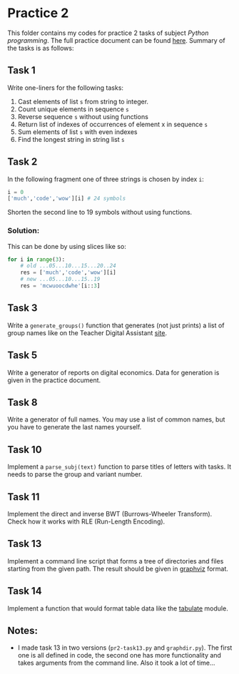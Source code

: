 # Practice 2
This folder contains my codes for practice 2 tasks
of subject *Python programming*.
The full practice document can be found
[here](https://github.com/true-grue/kispython).
Summary of the tasks is as follows:

## Task 1
Write one-liners for the following tasks:
1. Cast elements of list `s` from string to integer.
2. Count unique elements in sequence `s`
3. Reverse sequence `s` without using functions
4. Return list of indexes of occurrences of element x in sequence `s`
5. Sum elements of list `s` with even indexes
6. Find the longest string in string list `s`

## Task 2
In the following fragment one of three strings is chosen by index `i`:
```py
i = 0
['much','code','wow'][i] # 24 symbols
```
Shorten the second line to 19 symbols without using functions.

### Solution:
This can be done by using slices like so:
```py
for i in range(3):
    # old ...05...10...15...20..24
    res = ['much','code','wow'][i]
    # new ...05...10...15..19
    res = 'mcwuoocdwhe'[i::3]
```

## Task 3
Write a `generate_groups()` function that generates
(not just prints) a list of group names like on the
Teacher Digital Assistant [site](http://kispython.ru/).

## Task 5
Write a generator of reports on digital economics.
Data for generation is given in the practice document.

## Task 8
Write a generator of full names.
You may use a list of common names,
but you have to generate the last names yourself.

## Task 10
Implement a `parse_subj(text)` function
to parse titles of letters with tasks.
It needs to parse the group and variant number.

## Task 11
Implement the direct and inverse BWT (Burrows-Wheeler Transform).
Check how it works with RLE (Run-Length Encoding).

## Task 13
Implement a command line script that forms
a tree of directories and files starting from the given path.
The result should be given in
[graphviz](https://dreampuf.github.io/GraphvizOnline/) format.

## Task 14
Implement a function that would format table data like the
[tabulate](https://github.com/astanin/python-tabulate) module.

## Notes:
- I made task 13 in two versions (`pr2-task13.py` and `graphdir.py`).
  The first one is all defined in code, the second one has more functionality
  and takes arguments from the command line. Also it took a lot of time...
